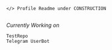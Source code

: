 ```Python3
</> Profile Readme under CONSTRUCTION
```
##
_Currently Working on_ 
```
TestRepo
Telegram UserBot
```
